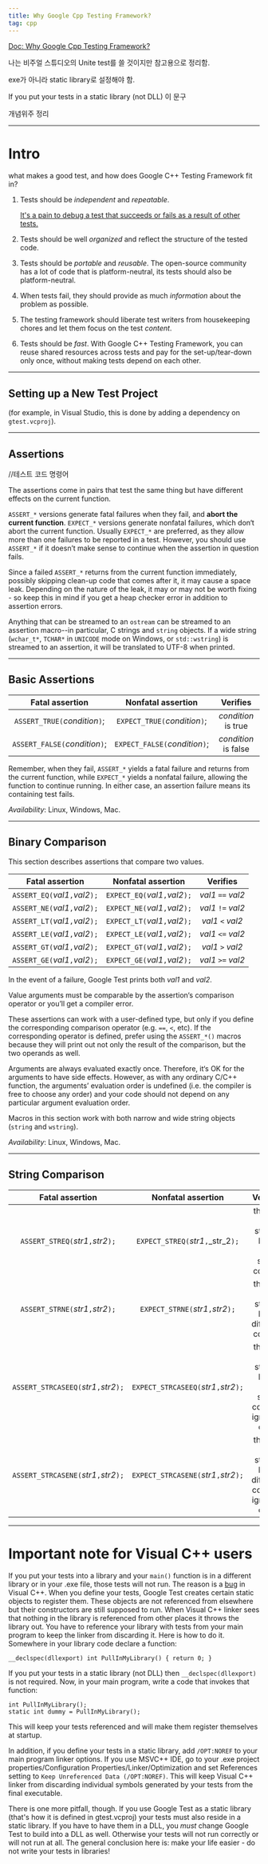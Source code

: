 ```yaml
---
title: Why Google Cpp Testing Framework?
tag: cpp
---
```




[Doc: Why Google Cpp Testing Framework?](https://chromium.googlesource.com/external/github.com/google/googletest/+/refs/tags/release-1.8.0/googletest/docs/Primer.md#basic-assertions)

나는 비주얼 스튜디오의 Unite test를 쓸 것이지만 참고용으로 정리함.

exe가 아니라 static library로 설정해야 함.

If you put your tests in a static library (not DLL) 이 문구

개념위주 정리

---

# Intro

 what makes a good test, and how does Google C++ Testing Framework fit in? 

1. Tests should be *independent* and *repeatable*. 

   <u>It's a pain to debug a test that succeeds or fails as a result of other tests.</u> 

2. Tests should be well *organized* and reflect the structure of the tested code. 

3. Tests should be *portable* and *reusable*. The open-source community has a lot of code that is platform-neutral, its tests should also be platform-neutral. 

4. When tests fail, they should provide as much *information* about the problem as possible. 

5. The testing framework should liberate test writers from housekeeping chores and let them focus on the test *content*. 

6. Tests should be *fast*. With Google C++ Testing Framework, you can reuse shared resources across tests and pay for the set-up/tear-down only once, without making tests depend on each other.

---

## Setting up a New Test Project

 (for example, in Visual Studio, this is done by adding a dependency on `gtest.vcproj`).

---

## Assertions

//테스트 코드 명령어 

The assertions come in pairs that test the same thing but have different effects on the current function. 

`ASSERT_*` versions generate fatal failures when they fail, and **abort the current function**. `EXPECT_*` versions generate nonfatal failures, which don‘t abort the current function. Usually `EXPECT_*` are preferred, as they allow more than one failures to be reported in a test. However, you should use `ASSERT_*` if it doesn’t make sense to continue when the assertion in question fails.

Since a failed `ASSERT_*` returns from the current function immediately, possibly skipping clean-up code that comes after it, it may cause a space leak. Depending on the nature of the leak, it may or may not be worth fixing - so keep this in mind if you get a heap checker error in addition to assertion errors.

Anything that can be streamed to an `ostream` can be streamed to an assertion macro--in particular, C strings and `string` objects. If a wide string (`wchar_t*`, `TCHAR*` in `UNICODE` mode on Windows, or `std::wstring`) is streamed to an assertion, it will be translated to UTF-8 when printed.

---

## Basic Assertions

|      **Fatal assertion**       |     **Nonfatal assertion**     |     **Verifies**     |
| :----------------------------: | :----------------------------: | :------------------: |
| `ASSERT_TRUE(`*condition*`)`;  | `EXPECT_TRUE(`*condition*`)`;  | *condition* is true  |
| `ASSERT_FALSE(`*condition*`)`; | `EXPECT_FALSE(`*condition*`)`; | *condition* is false |

Remember, when they fail, `ASSERT_*` yields a fatal failure and returns from the current function, while `EXPECT_*` yields a nonfatal failure, allowing the function to continue running. In either case, an assertion failure means its containing test fails.

*Availability*: Linux, Windows, Mac.

---

## Binary Comparison

This section describes assertions that compare two values.

|       **Fatal assertion**       |     **Nonfatal assertion**      |    **Verifies**    |
| :-----------------------------: | :-----------------------------: | :----------------: |
| `ASSERT_EQ(`*val1*`,`*val2*`);` | `EXPECT_EQ(`*val1*`,`*val2*`);` | *val1* `==` *val2* |
| `ASSERT_NE(`*val1*`,`*val2*`);` | `EXPECT_NE(`*val1*`,`*val2*`);` | *val1* `!=` *val2* |
| `ASSERT_LT(`*val1*`,`*val2*`);` | `EXPECT_LT(`*val1*`,`*val2*`);` | *val1* `<` *val2*  |
| `ASSERT_LE(`*val1*`,`*val2*`);` | `EXPECT_LE(`*val1*`,`*val2*`);` | *val1* `<=` *val2* |
| `ASSERT_GT(`*val1*`,`*val2*`);` | `EXPECT_GT(`*val1*`,`*val2*`);` | *val1* `>` *val2*  |
| `ASSERT_GE(`*val1*`,`*val2*`);` | `EXPECT_GE(`*val1*`,`*val2*`);` | *val1* `>=` *val2* |

In the event of a failure, Google Test prints both *val1* and *val2*.

Value arguments must be comparable by the assertion‘s comparison operator or you’ll get a compiler error. 

These assertions can work with a user-defined type, but only if you define the corresponding comparison operator (e.g. `==`, `<`, etc). If the corresponding operator is defined, prefer using the `ASSERT_*()` macros because they will print out not only the result of the comparison, but the two operands as well.

Arguments are always evaluated exactly once. Therefore, it‘s OK for the arguments to have side effects. However, as with any ordinary C/C++ function, the arguments’ evaluation order is undefined (i.e. the compiler is free to choose any order) and your code should not depend on any particular argument evaluation order.

Macros in this section work with both narrow and wide string objects (`string` and `wstring`).

*Availability*: Linux, Windows, Mac.

---

## String Comparison

|          **Fatal assertion**           |         **Nonfatal assertion**         |                      **Verifies**                       |
| :------------------------------------: | :------------------------------------: | :-----------------------------------------------------: |
|   `ASSERT_STREQ(`*str1*`,`*str2*`);`   |   `EXPECT_STREQ(`*str1*`,`_str_2`);`   |         the two C strings have the same content         |
|   `ASSERT_STRNE(`*str1*`,`*str2*`);`   |   `EXPECT_STRNE(`*str1*`,`*str2*`);`   |        the two C strings have different content         |
| `ASSERT_STRCASEEQ(`*str1*`,`*str2*`);` | `EXPECT_STRCASEEQ(`*str1*`,`*str2*`);` | the two C strings have the same content, ignoring case  |
| `ASSERT_STRCASENE(`*str1*`,`*str2*`);` | `EXPECT_STRCASENE(`*str1*`,`*str2*`);` | the two C strings have different content, ignoring case |

---

# Important note for Visual C++ users

If you put your tests into a library and your `main()` function is in a different library or in your .exe file, those tests will not run. The reason is a [bug](https://connect.microsoft.com/feedback/viewfeedback.aspx?FeedbackID=244410&siteid=210) in Visual C++. When you define your tests, Google Test creates certain static objects to register them. These objects are not referenced from elsewhere but their constructors are still supposed to run. When Visual C++ linker sees that nothing in the library is referenced from other places it throws the library out. You have to reference your library with tests from your main program to keep the linker from discarding it. Here is how to do it. Somewhere in your library code declare a function:

```
__declspec(dllexport) int PullInMyLibrary() { return 0; }
```

If you put your tests in a static library (not DLL) then `__declspec(dllexport)` is not required. Now, in your main program, write a code that invokes that function:

```
int PullInMyLibrary();
static int dummy = PullInMyLibrary();
```

This will keep your tests referenced and will make them register themselves at startup.

In addition, if you define your tests in a static library, add `/OPT:NOREF` to your main program linker options. If you use MSVC++ IDE, go to your .exe project properties/Configuration Properties/Linker/Optimization and set References setting to `Keep Unreferenced Data (/OPT:NOREF)`. This will keep Visual C++ linker from discarding individual symbols generated by your tests from the final executable.

There is one more pitfall, though. If you use Google Test as a static library (that's how it is defined in gtest.vcproj) your tests must also reside in a static library. If you have to have them in a DLL, you *must* change Google Test to build into a DLL as well. Otherwise your tests will not run correctly or will not run at all. The general conclusion here is: make your life easier - do not write your tests in libraries!